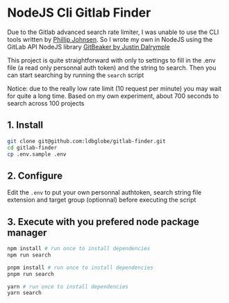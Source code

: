 # NodeJS Cli Gitlab Finder

Due to the Gitlab advanced search rate limiter, I was unable to use the CLI tools written by [Phillip Johnsen](https://github.com/phillipj/gitlab-search). So I wrote my own in NodeJS using the GitLab API NodeJS library [GitBeaker by Justin Dalrymple](https://github.com/jdalrymple/gitbeaker)

This project is quite straightforward with only to settings to fill in the .env file (a read only personnal auth token) and the string to search. Then you can start searching by running the ``search`` script

Notice: due to the really low rate limit (10 request per minute) you may wait for quite a long time. Based on my own experiment, about 700 seconds to search across 100 projects

## 1. Install

```bash
git clone git@github.com:ldbglobe/gitlab-finder.git
cd gitlab-finder
cp .env.sample .env
```

## 2. Configure

Edit the ``.env`` to put your own personnal authtoken, search string file extension and target group (optionnal) before executing the script

## 3. Execute with you prefered node package manager

```bash
npm install # run once to install dependencies
npm run search
```

```bash
pnpm install # run once to install dependencies
pnpm run search
```

```bash
yarn # run once to install dependencies
yarn search
```

